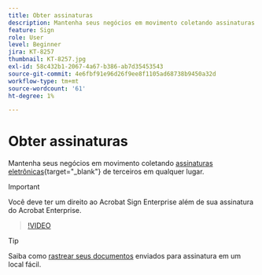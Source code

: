 ```yaml
---
title: Obter assinaturas
description: Mantenha seus negócios em movimento coletando assinaturas eletrônicas com validade jurídica de terceiros, em qualquer lugar
feature: Sign
role: User
level: Beginner
jira: KT-8257
thumbnail: KT-8257.jpg
exl-id: 58c432b1-2067-4a67-b386-ab7d35453543
source-git-commit: 4e6fbf91e96d26f9ee8f1105ad68738b9450a32d
workflow-type: tm+mt
source-wordcount: '61'
ht-degree: 1%

---
```


# Obter assinaturas

Mantenha seus negócios em movimento coletando [assinaturas eletrônicas](https://www.adobe.com/br/acrobat/online/request-signature.html){target="_blank"} de terceiros em qualquer lugar.

>[!IMPORTANT]
>
>Você deve ter um direito ao Acrobat Sign Enterprise além de sua assinatura do Acrobat Enterprise.

>[!VIDEO](https://video.tv.adobe.com/v/347166?quality=12&learn=on&hidetitle=true&captions=por_br)

>[!TIP]
>
>Saiba como [rastrear seus documentos](track.md) enviados para assinatura em um local fácil.
